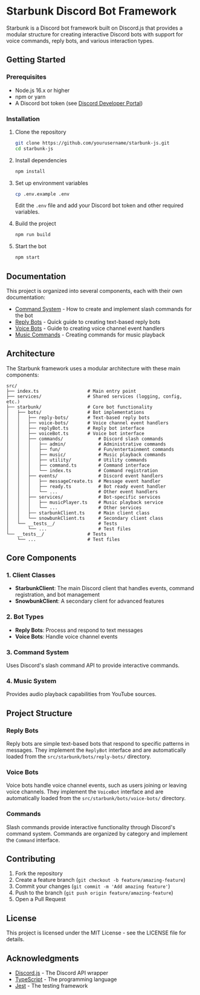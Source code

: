 # Starbunk Discord Bot Framework

Starbunk is a Discord bot framework built on Discord.js that provides a modular structure for creating interactive Discord bots with support for voice commands, reply bots, and various interaction types.

## Getting Started

### Prerequisites

- Node.js 16.x or higher
- npm or yarn
- A Discord bot token (see [Discord Developer Portal](https://discord.com/developers/applications))

### Installation

1. Clone the repository

    ```bash
    git clone https://github.com/yourusername/starbunk-js.git
    cd starbunk-js
    ```

2. Install dependencies

    ```bash
    npm install
    ```

3. Set up environment variables

    ```bash
    cp .env.example .env
    ```

    Edit the `.env` file and add your Discord bot token and other required variables.

4. Build the project

    ```bash
    npm run build
    ```

5. Start the bot
    ```bash
    npm start
    ```

## Documentation

This project is organized into several components, each with their own documentation:

- [Command System](./COMMANDS.md) - How to create and implement slash commands for the bot
- [Reply Bots](./REPLY_BOTS.md) - Quick guide to creating text-based reply bots
- [Voice Bots](./VOICE_BOTS.md) - Guide to creating voice channel event handlers
- [Music Commands](./MUSIC_COMMANDS.md) - Creating commands for music playback

## Architecture

The Starbunk framework uses a modular architecture with these main components:

```
src/
├── index.ts                  # Main entry point
├── services/                 # Shared services (logging, config, etc.)
├── starbunk/                 # Core bot functionality
│   ├── bots/                 # Bot implementations
│   │   ├── reply-bots/       # Text-based reply bots
│   │   ├── voice-bots/       # Voice channel event handlers
│   │   ├── replyBot.ts       # Reply bot interface
│   │   ├── voiceBot.ts       # Voice bot interface
│   │   ├── commands/             # Discord slash commands
│   │   │   ├── admin/            # Administrative commands
│   │   │   ├── fun/              # Fun/entertainment commands
│   │   │   ├── music/            # Music playback commands
│   │   │   ├── utility/          # Utility commands
│   │   │   ├── command.ts        # Command interface
│   │   │   └── index.ts          # Command registration
│   │   ├── events/               # Discord event handlers
│   │   │   ├── messageCreate.ts  # Message event handler
│   │   │   ├── ready.ts          # Bot ready event handler
│   │   │   └── ...               # Other event handlers
│   │   ├── services/             # Bot-specific services
│   │   │   ├── musicPlayer.ts    # Music playback service
│   │   │   └── ...               # Other services
│   │   ├── starbunkClient.ts     # Main client class
│   │   └── snowbunkClient.ts     # Secondary client class
│   └── __tests__/                # Tests
│       └── ...                   # Test files
└── __tests__/                # Tests
    └── ...                   # Test files
```

## Core Components

### 1. Client Classes

- **StarbunkClient**: The main Discord client that handles events, command registration, and bot management
- **SnowbunkClient**: A secondary client for advanced features

### 2. Bot Types

- **Reply Bots**: Process and respond to text messages
- **Voice Bots**: Handle voice channel events

### 3. Command System

Uses Discord's slash command API to provide interactive commands.

### 4. Music System

Provides audio playback capabilities from YouTube sources.

## Project Structure

### Reply Bots

Reply bots are simple text-based bots that respond to specific patterns in messages. They implement the `ReplyBot` interface and are automatically loaded from the `src/starbunk/bots/reply-bots/` directory.

### Voice Bots

Voice bots handle voice channel events, such as users joining or leaving voice channels. They implement the `VoiceBot` interface and are automatically loaded from the `src/starbunk/bots/voice-bots/` directory.

### Commands

Slash commands provide interactive functionality through Discord's command system. Commands are organized by category and implement the `Command` interface.

## Contributing

1. Fork the repository
2. Create a feature branch (`git checkout -b feature/amazing-feature`)
3. Commit your changes (`git commit -m 'Add amazing feature'`)
4. Push to the branch (`git push origin feature/amazing-feature`)
5. Open a Pull Request

## License

This project is licensed under the MIT License - see the LICENSE file for details.

## Acknowledgments

- [Discord.js](https://discord.js.org/) - The Discord API wrapper
- [TypeScript](https://www.typescriptlang.org/) - The programming language
- [Jest](https://jestjs.io/) - The testing framework
